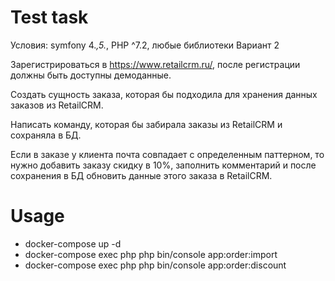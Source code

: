 Test task
===============

Условия: symfony 4.*,5.*, PHP ^7.2, любые библиотеки
Вариант 2

Зарегистрироваться в https://www.retailcrm.ru/, 
после регистрации должны быть доступны демоданные.

Создать сущность заказа, которая бы подходила для хранения данных заказов из RetailCRM.

Написать команду, которая бы забирала заказы из RetailCRM и сохраняла в БД.

Если в заказе у клиента почта совпадает с определенным паттерном, то нужно добавить заказу скидку в 10%, заполнить комментарий и после сохранения в БД обновить данные этого заказа в RetailCRM.

Usage
===============

- docker-compose up -d
- docker-compose exec php php bin/console app:order:import
- docker-compose exec php php bin/console app:order:discount